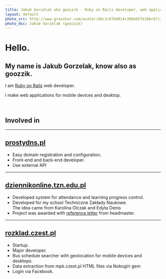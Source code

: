 ```yaml
---
title: Jakub Gorzelak aka goozzik - Ruby on Rails developer, web applications for mobile devices and desktop
layout: default
photo_src: http://www.gravatar.com/avatar/bbc1c67b4914c39deb57e16bc67c3780.png
photo_dsc: Jakub Gorzelak (goozzik)
---
```


# Hello.

## My name is Jakub Gorzelak, know also as goozzik.

I am [Ruby on Rails](http://rubyonrails.org) web developer. 

I make web applications for mobile devices and desktop.

<br/>

## Involved in

<hr>

## [prostydns.pl](http://prostydns.pl)

<ul>
  <li>Easy domain registration and configuration.</li>
  <li>Front-end and back-end developer.</li>
  <li>Use external API</li>
</ul>

<hr>

## [dziennikonline.tzn.edu.pl](http://212.87.238.22:3000)

<ul>
  <li>Developed system for attendance and learning progress control.</li>
  <li>Developed for my school <a hreh="tzn.edu.pl">Techniczne Zakłady Naukowe</a>. </br>The idea came from Karolina Olczak and Edyta Denis</li>
  <li>Project was awarded with <a href="public/Jakub_Gorzelak_list_referencyjny_2013.04.26.pdf">reference letter</a> from headmaster.</li>
</ul>

<hr>

## [rozklad.czest.pl](http://rozklad.czest.pl)

<ul>
  <li>Startup.</li>
  <li>Major developer.</li>
  <li>Bus schedule searcher with geolocation for mobile devices and desktops.</li>
  <li>Data extraction from mpk.czest.pl HTML files via Nokogiri gem</li>
  <li>Login via Facebook.</li>
</ul>
